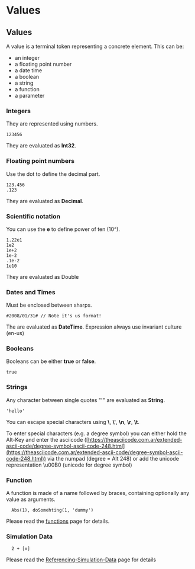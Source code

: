 # Values

## Values

A value is a terminal token representing a concrete element. This can be:

* an integer
* a floating point number
* a date time
* a boolean
* a string
* a function
* a parameter

### Integers

They are represented using numbers.

```
123456
```

They are evaluated as **Int32**.

### Floating point numbers

Use the dot to define the decimal part.

```
123.456
.123
```

They are evaluated as **Decimal**.

### Scientific notation

You can use the **e** to define power of ten (10^).

```
1.22e1
1e2
1e+2
1e-2
.1e-2
1e10
```

They are evaluated as Double

### Dates and Times

Must be enclosed between sharps.

```
#2008/01/31# // Note it's us format!
```

The are evaluated as **DateTime**. Expression always use invariant culture (en-us)

### Booleans

Booleans can be either **true** or **false**.

```
true
```

### Strings

Any character between single quotes "**'**" are evaluated as **String**.

```
'hello'
```

You can escape special characters using **\\**, **\\'**, **\n**, **\r**, **\t**.

To enter special characters (e.g. a degree symbol) you can either hold the Alt-Key and enter the asciicode ([https://theasciicode.com.ar/extended-ascii-code/degree-symbol-ascii-code-248.html](https://theasciicode.com.ar/extended-ascii-code/degree-symbol-ascii-code-248.html)) via the numpad (degree = Alt 248) or add the unicode representation \u00B0 (unicode for degree symbol)

### Function

A function is made of a name followed by braces, containing optionally any value as arguments.

```
  Abs(1), doSomehting(1, 'dummy')
```

Please read the [functions](functions.md) page for details.

### Simulation Data

```
  2 + [x]
```

Please read the [Referencing-Simulation-Data](referencing-simulation-data.md) page for details
